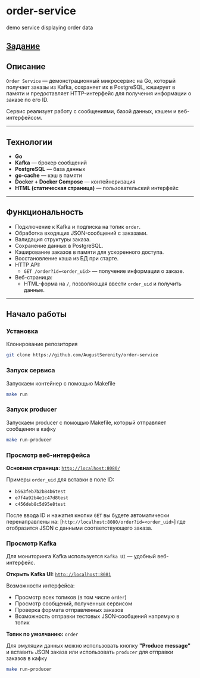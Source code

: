 # order-service
demo service displaying order data

## **[<u>Задание</u>](docs/task.md)**

## Описание

`Order Service` — демонстрационный микросервис на Go, который получает заказы из Kafka, сохраняет их в PostgreSQL, кэширует в памяти и предоставляет HTTP-интерфейс для получения информации о заказе по его ID.

Сервис реализует работу с сообщениями, базой данных, кэшем и веб-интерфейсом.

---

## Технологии

- **Go** 
- **Kafka** — брокер сообщений
- **PostgreSQL** — база данных
- **go-cache** — кэш в памяти
- **Docker + Docker Compose** — контейнеризация
- **HTML (статическая страница)** — пользовательский интерфейс

---

## Функциональность

- Подключение к Kafka и подписка на топик `order`.
- Обработка входящих JSON-сообщений с заказами.
- Валидация структуры заказа.
- Сохранение данных в PostgreSQL.
- Кэширование заказов в памяти для ускоренного доступа.
- Восстановление кэша из БД при старте.
- HTTP API:
  - `GET /order?id=<order_uid>` — получение информации о заказе.
- Веб-страница:
  - HTML-форма на `/`, позволяющая ввести `order_uid` и получить данные.

---

## Начало работы
### Установка
Клонирование репозитория
```sh
git clone https://github.com/AugustSerenity/order-service
```
### Запуск сервиса
Запускаем контейнер с помощью Makefile
```sh
make run
```
### Запуск producer
Запускаем producer с помощью Makefile, который отправляет сообщения в кафку
```sh
make run-producer
```

### Просмотр веб-интерфейса

**Основная страница:** [`http://localhost:8080/`](http://localhost:8080/)

Примеры `order_uid` для вставки в поле ID:
 - `b563feb7b2b84b6test`
 - `e7f4a92b4e1c47d8test`
 - `c456deb8c5d95e8test`

После ввода ID и нажатия кнопки `GET` вы будете автоматически перенаправлены на:
[`http://localhost:8080/order?id=<order_uid>`] 
где отобразится JSON с данными соответствующего заказа.

### Просмотр Kafka 

Для мониторинга Kafka используется `Kafka UI` — удобный веб-интерфейс.

**Открыть Kafka UI:** [`http://localhost:8081`](http://localhost:8081)

Возможности интерфейса:
- Просмотр всех топиков (в том числе `order`)
- Просмотр сообщений, полученных сервисом
- Проверка формата отправленных заказов
- Возможность отправки тестовых JSON-сообщений напрямую в топик

**Топик по умолчанию:** `order`

Для эмуляции данных можно использовать кнопку **"Produce message"** и вставить JSON заказа
или использовать `producer` для отправки заказов в кафку 
```sh
make run-producer
```

